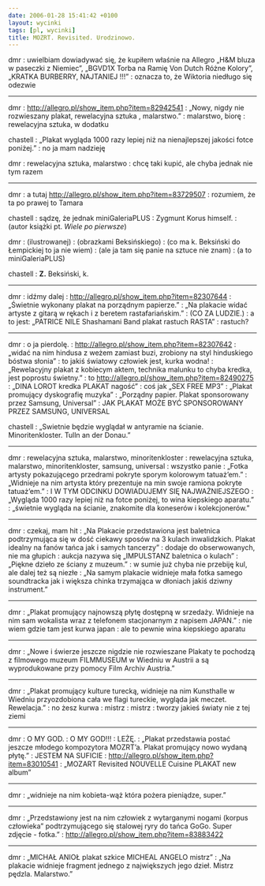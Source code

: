 ```yaml
---
date: 2006-01-28 15:41:42 +0100
layout: wycinki
tags: [pl, wycinki]
title: MOZRT. Revisited. Urodzinowo.
---
```


dmr
: uwielbiam dowiadywać się, że kupiłem właśnie na Allegro „H&M bluza w paseczki z Niemiec”, „BGVD1X Torba na Ramię Von Dutch Różne Kolory”, „KRATKA BURBERRY, NAJTANIEJ !!!”
: oznacza to, że Wiktoria niedługo się odezwie

---

dmr
: http://allegro.pl/show_item.php?item=82942541
: „Nowy, nigdy nie rozwieszany plakat, rewelacyjna sztuka , malarstwo.”
: malarstwo, biorę
: rewelacyjna sztuka, w dodatku

chastell
: „Plakat wygląda 1000 razy lepiej niż na nienajlepszej jakości fotce poniżej.”
: no ja mam nadzieję

dmr
: rewelacyjna sztuka, malarstwo
: chcę taki kupić, ale chyba jednak nie tym razem

---

dmr
: a tutaj http://allegro.pl/show_item.php?item=83729507
: rozumiem, że ta po prawej to Tamara

chastell
: sądzę, że jednak miniGaleriaPLUS
: Zygmunt Korus himself.
: (autor książki pt. <cite>Wiele _po pierwsze_</cite>)

dmr
: (ilustrowanej)
: (obrazkami Beksińskiego)
: (co ma k. Beksiński do Łempickiej to ja nie wiem)
: (ale ja tam się panie na sztuce nie znam)
: (a to miniGaleriaPLUS)

chastell
: **Z.** Beksiński, k.

---

dmr
: idźmy dalej
: http://allegro.pl/show_item.php?item=82307644
: „Świetnie wykonany plakat na porządnym papierze.”
: „Na plakacie widać artyste z gitarą w rękach i z beretem rastafariańskim.”
: (CO ZA LUDZIE.)
: a to jest: „PATRICE NILE Shashamani Band plakat rastuch RASTA”
: rastuch?

---

dmr
: o ja pierdolę.
: http://allegro.pl/show_item.php?item=82307642
: „widać na nim hindusa z weżem zamiast buzi, zrobiony na styl hinduskiego bóstwa słonia”
: to jakiś światowy człowiek jest, kurka wodna!
: „Rewelacyjny plakat z kobiecym aktem, technika malunku to chyba kredka, jest poprostu świetny.”
: to http://allegro.pl/show_item.php?item=82490275
: „DINA LOROT kredka PLAKAT nagość”
: coś jak „SEX FREE MP3”
: „Plakat promujący dyskografię muzyka”
: „Porządny papier. Plakat sponsorowany przez Samsung, Universal”
: JAK PLAKAT MOŻE BYĆ SPONSOROWANY PRZEZ SAMSUNG, UNIVERSAL

chastell
: „Swietnie będzie wyglądał w antyramie na ścianie. Minoritenkloster. Tulln an der Donau.”

---

dmr
: rewelacyjna sztuka, malarstwo, minoritenkloster
: rewelacyjna sztuka, malarstwo, minoritenkloster, samsung, universal
: wszystko panie
: „Fotka artysty pokazującego przedrami pokryte sporym kolorowym tatuaż’em.”
: „Widnieje na nim artysta który prezentuje na min swoje ramiona pokryte tatuaż’em.”
: I W TYM ODCINKU DOWIADUJEMY SIĘ NAJWAŻNIEJSZEGO
: „Wygląda 1000 razy lepiej niż na fotce poniżej, to wina kiepskiego aparatu.”
: „świetnie wygląda na ścianie, znakomite dla koneserów i kolekcjonerów.”

---

dmr
: czekaj, mam hit
: „Na Plakacie przedstawiona jest baletnica podtrzymująca się w dość ciekawy sposów na 3 kulach inwalidzkich. Plakat idealny na fanów tańca jak i samych tancerzy”
: dodaje do obserwowanych, nie ma głupich
: aukcja nazywa się „IMPULSTANZ baletnica o kulach”
: „Piękne dzieło ze ściany z muzeum.”
: w sumie już chyba nie przebiję kul, ale dalej też są niezłe
: „Na samym plakacie widnieje mała fotka samego soundtracka jak i większa chinka trzymająca w dłoniach jakiś dziwny instrument.”

---

dmr
: „Plakat promujący najnowszą płytę dostępną w srzedaży. Widnieje na nim sam wokalista wraz z telefonem stacjonarnym z napisem JAPAN.”
: nie wiem gdzie tam jest kurwa japan
: ale to pewnie wina kiepskiego aparatu

---

dmr
: „Nowe i świerze jeszcze nigdzie nie rozwieszane Plakaty te pochodzą z filmowego muzeum FILMMUSEUM w Wiedniu w Austrii a są wyprodukowane przy pomocy Film Archiv Austria.”

---

dmr
: „Plakat promujący kulture turecką, widnieje na nim Kunsthalle w Wiedniu przyozdobiona cała we flagi tureckie, wygląda jak meczet. Rewelacja.”
: no żesz kurwa
: mistrz
: mistrz
: tworzy jakieś światy nie z tej ziemi

---

dmr
: O MY GOD.
: O MY GOD!!!
: LEŻĘ.
: „Plakat przedstawia postać jeszcze młodego kompozytora MOZRT’a. Plakat promujący nowo wydaną płytę.”
: JESTEM NA SUFICIE
: http://allegro.pl/show_item.php?item=83010541
: „MOZART Revisited NOUVELLE Cuisine PLAKAT new album”

---

dmr
: „widnieje na nim kobieta-wąż która pożera pieniądze, super.”

---

dmr
: „Przedstawiony jest na nim człowiek z wytarganymi nogami (korpus człowieka” podtrzymującego się stalowej ryry do tańca GoGo. Super zdjęcie - fotka.”
: http://allegro.pl/show_item.php?item=83883422

---

dmr
: „MICHAŁ ANIOŁ plakat szkice MICHEAL ANGELO mistrz”
: „Na plakacie widnieje fragment jednego z największych jego dzieł. Mistrz pędzla. Malarstwo.”
